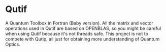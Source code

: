 # Qutif
A Quantum Toolbox in Fortran (Baby version).
All the matrix and vector operations used in Qutif are based on OPENBLAS, so you might be careful when using Qutif because it's not threads safe.
This project is not to compete with Qutip, all just for obtaining more understanding of Quantum Optics.
